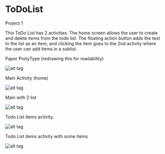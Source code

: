 # ToDoList
Project 1


This ToDo List has 2 activities.  The home screen allows the user to create and delete items from the todo list.  The floating action button adds the text to the list as an item, and clicking the item goes to the 2nd activity where the user can add items in a sublist.


Paper ProtyType (redrawing this for readability)

![alt tag](https://cloud.githubusercontent.com/assets/16617555/13549908/776967b4-e2c5-11e5-8a68-da9d08ce65ab.jpg)







Main Activity (home)

![alt tag](https://cloud.githubusercontent.com/assets/16617555/13549583/a28a7e90-e2bd-11e5-91c9-91dc3f7545cd.png)







Main with 2 list

![alt tag](https://cloud.githubusercontent.com/assets/16617555/13549584/a28ce20c-e2bd-11e5-8bd4-776941506ee3.png)







Todo List items activity.


![alt tag](https://cloud.githubusercontent.com/assets/16617555/13549585/a28d43fa-e2bd-11e5-9a79-5d1da7a85697.png)







Todo List items activity with some items


![alt tag](https://cloud.githubusercontent.com/assets/16617555/13549586/a2a2a9fc-e2bd-11e5-9818-9133b2351383.png)





